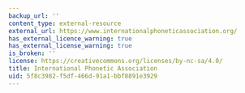 ```yaml
---
backup_url: ''
content_type: external-resource
external_url: https://www.internationalphoneticassociation.org/
has_external_licence_warning: true
has_external_license_warning: true
is_broken: ''
license: https://creativecommons.org/licenses/by-nc-sa/4.0/
title: International Phonetic Association
uid: 5f8c3982-f5df-466d-91a1-bbf8891e3929
---
```

